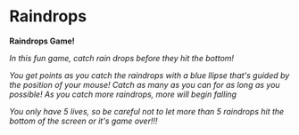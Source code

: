 Raindrops
=========

**Raindrops Game!**

*In this fun game, catch rain drops before they hit the bottom!*

*You get points as you catch the raindrops with a blue llipse that's guided by the position of your mouse! Catch as many as you can for as long as you possible! As you catch more raindrops, more will begin falling*


*You only have 5 lives, so be careful not to let more than 5 raindrops hit the bottom of the screen or it's game over!!!*
